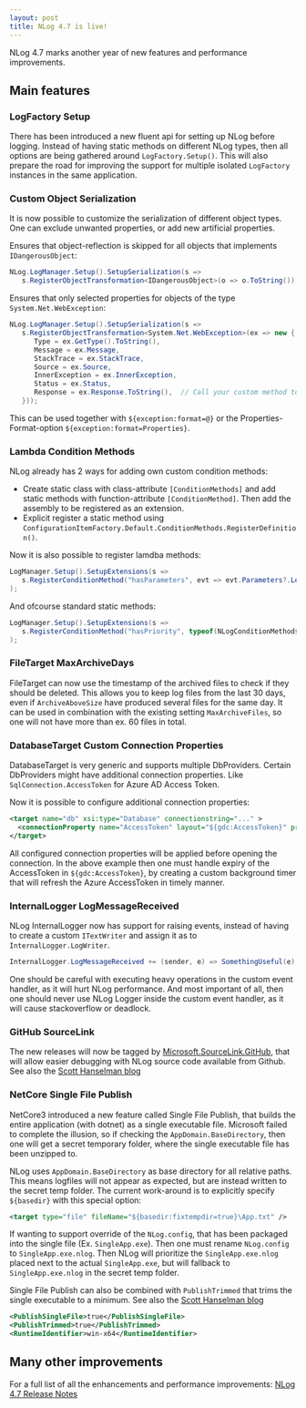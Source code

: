 ```yaml
---
layout: post
title: NLog 4.7 is live!
---
```


NLog 4.7 marks another year of new features and performance improvements.

## Main features

### LogFactory Setup
There has been introduced a new fluent api for setting up NLog before logging. Instead of having static methods on different NLog types, then all options are being gathered around `LogFactory.Setup()`. This will also prepare the road for improving the support for multiple isolated `LogFactory` instances in the same application.

### Custom Object Serialization
It is now possible to customize the serialization of different object types. One can exclude unwanted properties, or add new artificial properties.

Ensures that object-reflection is skipped for all objects that implements `IDangerousObject`:

```c#
NLog.LogManager.Setup().SetupSerialization(s => 
   s.RegisterObjectTransformation<IDangerousObject>(o => o.ToString()));
```

Ensures that only selected properties for objects of the type `System.Net.WebException`:

```c#
NLog.LogManager.Setup().SetupSerialization(s => 
   s.RegisterObjectTransformation<System.Net.WebException>(ex => new {
      Type = ex.GetType().ToString(),
      Message = ex.Message,
      StackTrace = ex.StackTrace,
      Source = ex.Source,
      InnerException = ex.InnerException,
      Status = ex.Status,
      Response = ex.Response.ToString(),  // Call your custom method to render stream as string
   }));
```

This can be used together with `${exception:format=@}` or the Properties-Format-option `${exception:format=Properties}`.

### Lambda Condition Methods
NLog already has 2 ways for adding own custom condition methods:
- Create static class with class-attribute `[ConditionMethods]` and add static methods with function-attribute `[ConditionMethod]`. Then add the assembly to be registered as an extension.
- Explicit register a static method using `ConfigurationItemFactory.Default.ConditionMethods.RegisterDefinition()`.

Now it is also possible to register lamdba methods:

```c#
LogManager.Setup().SetupExtensions(s =>
   s.RegisterConditionMethod("hasParameters", evt => evt.Parameters?.Length > 0)
);
```

And ofcourse standard static methods: 

```c#
LogManager.Setup().SetupExtensions(s =>
   s.RegisterConditionMethod("hasPriority", typeof(NLogConditionMethods).GetMethod("HasPriority", BindingFlags.Static))
);
```

### FileTarget MaxArchiveDays
FileTarget can now use the timestamp of the archived files to check if they should be deleted. This allows you to keep log files from the last 30 days, even if `ArchiveAboveSize` have produced several files for the same day. It can be used in combination with the existing setting `MaxArchiveFiles`, so one will not have more than ex. 60 files in total.

### DatabaseTarget Custom Connection Properties
DatabaseTarget is very generic and supports multiple DbProviders. Certain DbProviders might have additional connection properties. Like `SqlConnection.AccessToken` for Azure AD Access Token.

Now it is possible to configure additional connection properties:

```xml
<target name="db" xsi:type="Database" connectionstring="..." >
  <connectionProperty name="AccessToken" layout="${gdc:AccessToken}" propertyType="System.String" />
</target>
```

All configured connection properties will be applied before opening the connection. In the above example then one must handle expiry of the AccessToken in `${gdc:AccessToken}`, by creating a custom background timer that will refresh the Azure AccessToken in timely manner.

### InternalLogger LogMessageReceived
NLog InternalLogger now has support for raising events, instead of having to create a custom `ITextWriter` and assign it as to `InternalLogger.LogWriter`.

```c#
InternalLogger.LogMessageReceived += (sender, e) => SomethingUseful(e);
```

One should be careful with executing heavy operations in the custom event handler, as it will hurt NLog performance. And most important of all, then one should never use NLog Logger inside the custom event handler, as it will cause stackoverflow or deadlock.

### GitHub SourceLink
The new releases will now be tagged by [Microsoft.SourceLink.GitHub](https://github.com/dotnet/sourcelink), that will allow easier debugging with NLog source code available from Github. See also the [
Scott Hanselman blog](https://www.hanselman.com/blog/ExploringNETCoresSourceLinkSteppingIntoTheSourceCodeOfNuGetPackagesYouDontOwn.aspx)

### NetCore Single File Publish
NetCore3 introduced a new feature called Single File Publish, that builds the entire application (with dotnet) as a single executable file. Microsoft failed to complete the illusion, so if checking the `AppDomain.BaseDirectory`, then one will get a secret temporary folder, where the single executable file has been unzipped to. 

NLog uses `AppDomain.BaseDirectory` as base directory for all relative paths. This means logfiles will not appear as expected, but are instead written to the secret temp folder. The current work-around is to explicitly specify `${basedir}` with this special option:

```xml
<target type="file" fileName="${basedir:fixtempdir=true}\App.txt" />
```

If wanting to support override of the `NLog.config`, that has been packaged into the single file (Ex. `SingleApp.exe`). Then one must rename `NLog.config` to `SingleApp.exe.nlog`. Then NLog will prioritize the `SingleApp.exe.nlog` placed next to the actual `SingleApp.exe`, but will fallback to `SingleApp.exe.nlog` in the secret temp folder.

Single File Publish can also be combined with `PublishTrimmed` that trims the single executable to a minimum. See also the [
Scott Hanselman blog](https://www.hanselman.com/blog/MakingATinyNETCore30EntirelySelfcontainedSingleExecutable.aspx)

```xml
<PublishSingleFile>true</PublishSingleFile>
<PublishTrimmed>true</PublishTrimmed>
<RuntimeIdentifier>win-x64</RuntimeIdentifier>
```

## Many other improvements

For a full list of all the enhancements and performance improvements: [NLog 4.7 Release Notes](https://github.com/NLog/NLog/blob/master/CHANGELOG.md)
